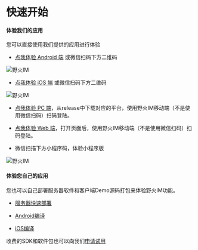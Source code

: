 # 快速开始
#### 体验我们的应用
您可以直接使用我们提供的应用进行体验

* [点我体验 Android 端](https://static.wildfirechat.cn/chat-release-latest.apk) 或微信扫码下方二维码

 ![野火IM](https://static.wildfirechat.cn/download_qrcode.png)

* [点我体验 iOS 端](itms-apps://itunes.apple.com/us/app/野火IM/id1450256455?ls=1&mt=8) 或微信扫码下方二维码

 ![野火IM](https://static.wildfirechat.cn/download_qrcode.png)

* [点我体验 PC 端](https://github.com/wildfirechat/pc-chat/releases)，从release中下载对应的平台，使用野火IM移动端（不是使用微信扫码）扫码登陆。

* [点我体验 Web 端](https://web.wildfirechat.cn)，打开页面后，使用野火IM移动端（不是使用微信扫码）扫码登陆。

* 微信扫描下方小程序码，体验小程序版

![野火IM](https://static.wildfirechat.cn/wx.jpg)

#### 体验您自己的应用
您也可以自己部署服务器软件和客户端Demo源码打包来体验野火IM功能。

* [服务器快速部署](server.md)

* [Android编译](android.md)

* [iOS编译](iOS.md)

收费的SDK和软件包也可以向我们[申请试用](../tral/README.md)
